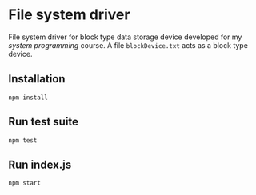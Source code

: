 # File system driver

File system driver for block type data storage device developed for my *system programming* course. A file ``blockDevice.txt`` acts as a block type device.

## Installation

```npm install```

## Run test suite

```npm test```

## Run index.js

```npm start```
